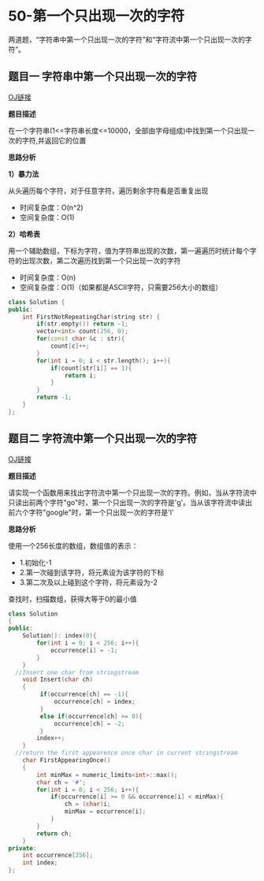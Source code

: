 # 50-第一个只出现一次的字符

两道题，“字符串中第一个只出现一次的字符”和“字符流中第一个只出现一次的字符”。

## 题目一 字符串中第一个只出现一次的字符

[OJ链接](https://www.nowcoder.com/practice/1c82e8cf713b4bbeb2a5b31cf5b0417c?tpId=13&tqId=11187&tPage=2&rp=1&ru=%2Fta%2Fcoding-interviews&qru=%2Fta%2Fcoding-interviews%2Fquestion-ranking)

**题目描述**

在一个字符串(1<=字符串长度<=10000，全部由字母组成)中找到第一个只出现一次的字符,并返回它的位置

**思路分析**

 **1）暴力法**

从头遍历每个字符，对于任意字符，遍历剩余字符看是否重复出现

- 时间复杂度：O(n^2)
- 空间复杂度：O(1)

**2）哈希表**

用一个辅助数组，下标为字符，值为字符串出现的次数，第一遍遍历时统计每个字符的出现次数，第二次遍历找到第一个只出现一次的字符

- 时间复杂度：O(n)
- 空间复杂度：O(1)（如果都是ASCII字符，只需要256大小的数组）

```c++
class Solution {
public:
    int FirstNotRepeatingChar(string str) {
        if(str.empty()) return -1;
        vector<int> count(256, 0);
        for(const char &c : str){
            count[c]++;
        }
        for(int i = 0; i < str.length(); i++){
            if(count[str[i]] == 1){
                return i;
            }
        }     
        return -1;
    }
};
```

## 题目二 字符流中第一个只出现一次的字符

[OJ链接](https://www.nowcoder.com/practice/00de97733b8e4f97a3fb5c680ee10720?tpId=13&tqId=11207&tPage=3&rp=1&ru=%2Fta%2Fcoding-interviews&qru=%2Fta%2Fcoding-interviews%2Fquestion-ranking)

**题目描述**

请实现一个函数用来找出字符流中第一个只出现一次的字符。例如，当从字符流中只读出前两个字符"go"时，第一个只出现一次的字符是'g'。当从该字符流中读出前六个字符"google"时，第一个只出现一次的字符是'l'

**思路分析**

使用一个256长度的数组，数组值的表示：

- 1.初始化-1
- 2.第一次碰到该字符，将元素设为该字符的下标
- 3.第二次及以上碰到这个字符，将元素设为-2

查找时，扫描数组，获得大等于0的最小值

```c++
class Solution
{
public:
    Solution(): index(0){
        for(int i = 0; i < 256; i++){
            occurrence[i] = -1;
        }
    }
  //Insert one char from stringstream
    void Insert(char ch)
    {
         if(occurrence[ch] == -1){
             occurrence[ch] = index;
         }
         else if(occurrence[ch] >= 0){
             occurrence[ch] = -2;
         }
        index++;
    }
  //return the first appearence once char in current stringstream
    char FirstAppearingOnce()
    {
        int minMax = numeric_limits<int>::max();
        char ch = '#';
        for(int i = 0; i < 256; i++){
            if(occurrence[i] >= 0 && occurrence[i] < minMax){
                ch = (char)i;
                minMax = occurrence[i];
            }
        }
        return ch;
    }
private:
    int occurrence[256];
    int index;
};
```

